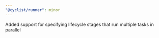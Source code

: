 ```yaml
---
"@cyclist/runner": minor
---
```


Added support for specifying lifecycle stages that run multiple tasks in parallel
